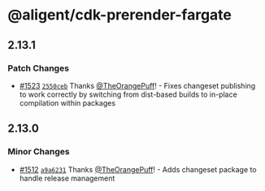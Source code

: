 # @aligent/cdk-prerender-fargate

## 2.13.1

### Patch Changes

- [#1523](https://github.com/aligent/cdk-constructs/pull/1523) [`2550ceb`](https://github.com/aligent/cdk-constructs/commit/2550cebd411cf2cfd5b92deba17e18a5a3d3d012) Thanks [@TheOrangePuff](https://github.com/TheOrangePuff)! - Fixes changeset publishing to work correctly by switching from dist-based builds to in-place compilation within packages

## 2.13.0

### Minor Changes

- [#1512](https://github.com/aligent/cdk-constructs/pull/1512) [`a9a6231`](https://github.com/aligent/cdk-constructs/commit/a9a62319e4528ac2d23f3af96e96cb2427f242f8) Thanks [@TheOrangePuff](https://github.com/TheOrangePuff)! - Adds changeset package to handle release management
